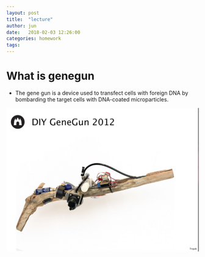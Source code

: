 ```yaml
---
layout: post
title:  "lecture"
author: jun
date:   2018-02-03 12:26:00
categories: homework
tags: 
---
```


# What is genegun
- The gene gun is a device used to transfect cells with foreign DNA by bombarding the target cells with DNA-coated microparticles.

![slide](/participants/jun/image/genegun.png) 





